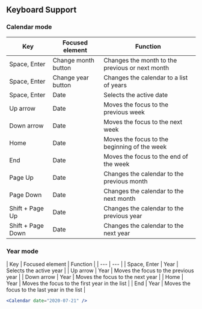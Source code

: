 ## Keyboard Support

### Calendar mode

| Key | Focused element | Function |
| --- | --- | --- |
| Space, Enter | Change month button | Changes the month to the previous or next month |
| Space, Enter | Change year button | Changes the calendar to a list of years |
| Space, Enter | Date | Selects the active date |
| Up arrow | Date | Moves the focus to the previous week |
| Down arrow | Date | Moves the focus to the next week |
| Home | Date | Moves the focus to the beginning of the week |
| End | Date | Moves the focus to the end of the week |
| Page Up | Date | Changes the calendar to the previous month |
| Page Down | Date | Changes the calendar to the next month |
| Shift + Page Up | Date | Changes the calendar to the previous year |
| Shift + Page Down | Date | Changes the calendar to the next year |

### Year mode

| Key | Focused element | Function |
| --- | --- |
| Space, Enter | Year | Selects the active year |
| Up arrow | Year | Moves the focus to the previous year |
| Down arrow | Year | Moves the focus to the next year |
| Home | Year | Moves the focus to the first year in the list |
| End | Year | Moves the focus to the last year in the list |


```jsx
<Calendar date="2020-07-21" />
```
